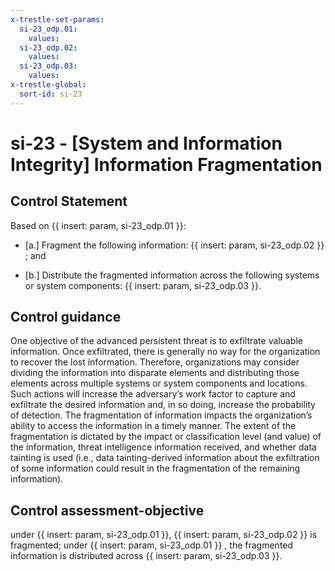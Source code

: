 ```yaml
---
x-trestle-set-params:
  si-23_odp.01:
    values:
  si-23_odp.02:
    values:
  si-23_odp.03:
    values:
x-trestle-global:
  sort-id: si-23
---
```


# si-23 - \[System and Information Integrity\] Information Fragmentation

## Control Statement

Based on {{ insert: param, si-23_odp.01 }}:

- \[a.\] Fragment the following information: {{ insert: param, si-23_odp.02 }} ; and

- \[b.\] Distribute the fragmented information across the following systems or system components: {{ insert: param, si-23_odp.03 }}.

## Control guidance

One objective of the advanced persistent threat is to exfiltrate valuable information. Once exfiltrated, there is generally no way for the organization to recover the lost information. Therefore, organizations may consider dividing the information into disparate elements and distributing those elements across multiple systems or system components and locations. Such actions will increase the adversary’s work factor to capture and exfiltrate the desired information and, in so doing, increase the probability of detection. The fragmentation of information impacts the organization’s ability to access the information in a timely manner. The extent of the fragmentation is dictated by the impact or classification level (and value) of the information, threat intelligence information received, and whether data tainting is used (i.e., data tainting-derived information about the exfiltration of some information could result in the fragmentation of the remaining information).

## Control assessment-objective

under {{ insert: param, si-23_odp.01 }}, {{ insert: param, si-23_odp.02 }} is fragmented;
under {{ insert: param, si-23_odp.01 }} , the fragmented information is distributed across {{ insert: param, si-23_odp.03 }}.
